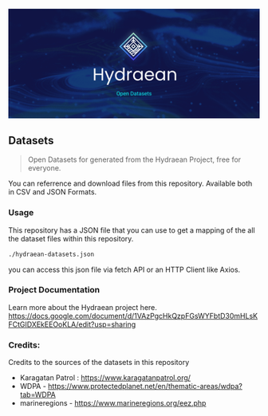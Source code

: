 ![](banner.png)
## Datasets
> Open Datasets for generated from the Hydraean Project, free for everyone.

You can referrence and download files from this repository. Available both in CSV and JSON Formats.

### Usage
This repository has a JSON file that you can use to get a mapping of the all the dataset files within this repository.

```sh
./hydraean-datasets.json
```
you can access this json file via fetch API or an HTTP Client like Axios.

### Project Documentation
Learn more about the Hydraean project here.
https://docs.google.com/document/d/1VAzPgcHkQzpFGsWYFbtD30mHLsKFCtGIDXEkEEOoKLA/edit?usp=sharing

### Credits:
Credits to the sources of the datasets in this repository
- Karagatan Patrol : https://www.karagatanpatrol.org/
- WDPA - https://www.protectedplanet.net/en/thematic-areas/wdpa?tab=WDPA
- marineregions - https://www.marineregions.org/eez.php